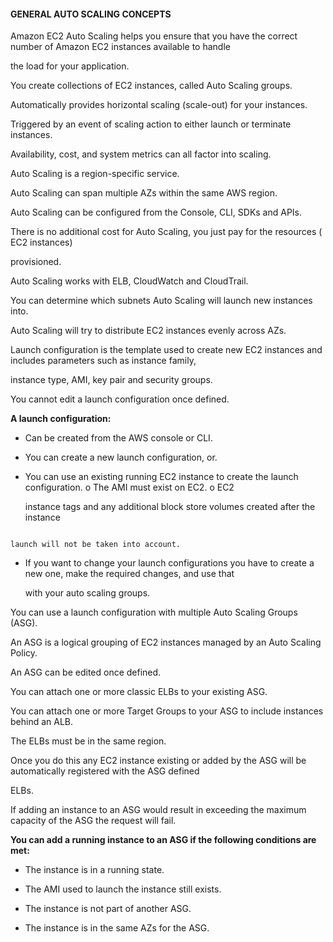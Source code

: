 #### GENERAL AUTO SCALING CONCEPTS

Amazon EC2 Auto Scaling helps you ensure that you have the correct number of
Amazon EC2 instances available to handle

the load for your application.

You create collections of EC2 instances, called Auto Scaling groups.

Automatically provides horizontal scaling (scale-out) for your instances.

Triggered by an event of scaling action to either launch or terminate instances.

Availability, cost, and system metrics can all factor into scaling.

Auto Scaling is a region-specific service.

Auto Scaling can span multiple AZs within the same AWS region.

Auto Scaling can be configured from the Console, CLI, SDKs and APIs.

There is no additional cost for Auto Scaling, you just pay for the resources (
EC2 instances)

provisioned.

Auto Scaling works with ELB, CloudWatch and CloudTrail.

You can determine which subnets Auto Scaling will launch new instances into.

Auto Scaling will try to distribute EC2 instances evenly across AZs.

Launch configuration is the template used to create new EC2 instances and
includes parameters such as instance family,

instance type, AMI, key pair and security groups.

You cannot edit a launch configuration once defined.

**A launch configuration:**

- Can be created from the AWS console or CLI.

- You can create a new launch configuration, or.

- You can use an existing running EC2 instance to create the launch
  configuration. o The AMI must exist on EC2. o EC2

  instance tags and any additional block store volumes created after the
  instance

```

launch will not be taken into account.

```

- If you want to change your launch configurations you have to create a new one,
  make the required changes, and use that

  with your auto scaling groups.

You can use a launch configuration with multiple Auto Scaling Groups (ASG).

An ASG is a logical grouping of EC2 instances managed by an Auto Scaling Policy.

An ASG can be edited once defined.

You can attach one or more classic ELBs to your existing ASG.

You can attach one or more Target Groups to your ASG to include instances behind
an ALB.

The ELBs must be in the same region.

Once you do this any EC2 instance existing or added by the ASG will be
automatically registered with the ASG defined

ELBs.

If adding an instance to an ASG would result in exceeding the maximum capacity
of the ASG the request will fail.

**You can add a running instance to an ASG if the following conditions are
met:**

- The instance is in a running state.

- The AMI used to launch the instance still exists.

- The instance is not part of another ASG.

- The instance is in the same AZs for the ASG.

